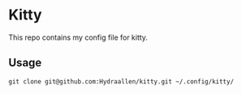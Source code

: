 # Kitty

This repo contains my config file for kitty.

## Usage

```
git clone git@github.com:Hydraallen/kitty.git ~/.config/kitty/
```
